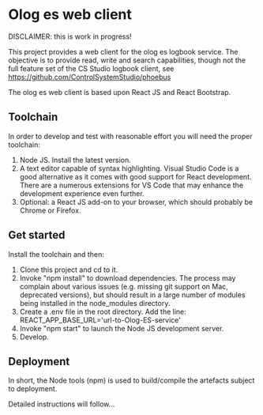 # Olog es web client

DISCLAIMER: this is work in progress!

This project provides a web client for the olog es logbook service. The objective is to provide read, write and search capabilities, though not the full feature set of the CS Studio logbook client, see https://github.com/ControlSystemStudio/phoebus

The olog es web client is based upon React JS and React Bootstrap.

## Toolchain

In order to develop and test with reasonable effort you will need the proper toolchain:

1) Node JS. Install the latest version.
2) A text editor capable of syntax highlighting. Visual Studio Code is a good alternative as it comes with good support for React development. There are a numerous extensions for VS Code that may enhance the development experience even further.
3) Optional: a React JS add-on to your browser, which should probably be Chrome or Firefox.

## Get started

Install the toolchain and then:

1) Clone this project and cd to it.
2) Invoke "npm install" to download dependencies. The process may complain about various issues (e.g. missing git support on Mac, deprecated versions), but should result in a large number of modules being installed in the node_modules directory.
3) Create a .env file in the root directory. Add the line:
   REACT_APP_BASE_URL='url-to-Olog-ES-service'
4) Invoke "npm start" to launch the Node JS development server.
5) Develop.

## Deployment

In short, the Node tools (npm) is used to build/compile the artefacts subject to deployment. 

Detailed instructions will follow...




